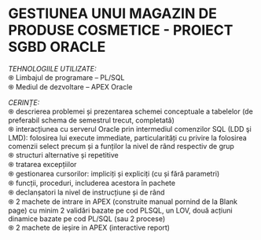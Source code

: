 # GESTIUNEA UNUI MAGAZIN DE PRODUSE COSMETICE - PROIECT SGBD ORACLE

*TEHNOLOGIILE UTILIZATE:* <br />
֍ Limbajul de programare – PL/SQL <br />
֍ Mediul de dezvoltare – APEX Oracle <br />

*CERINȚE:* <br />
֍ descrierea problemei și prezentarea schemei conceptuale a tabelelor (de preferabil schema de semestrul trecut, completată) <br />
֍ interacțiunea cu serverul Oracle prin intermediul comenzilor SQL (LDD şi LMD): folosirea lui execute immediate, particularități cu privire la folosirea comenzii select precum și a funților la nivel de rând respectiv de grup <br />
֍ structuri alternative și repetitive <br />
֍ tratarea excepțiilor <br />
֍ gestionarea cursorilor: impliciți și expliciți (cu și fără parametri) <br />
֍ funcții, proceduri, includerea acestora în pachete <br />
֍ declanșatori la nivel de instrucțiune și de rând <br />
֍ 2 machete de intrare in APEX (construite manual pornind de la Blank page) cu minim 2 validări bazate pe cod PLSQL, un LOV, două acțiuni dinamice bazate pe cod PL/SQL (sau 2 procese) <br />
֍ 2 machete de ieșire in APEX (interactive report) <br />
